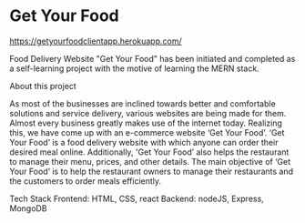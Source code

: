 # Get Your Food
https://getyourfoodclientapp.herokuapp.com/

Food Delivery Website "Get Your Food" has been initiated and completed as a self-learning project with the motive of learning the MERN stack.

About this project

As most of the businesses are inclined towards better and comfortable solutions and service delivery, various websites are being made for them. Almost every business greatly makes use of the internet today. Realizing this, we have come up with an e-commerce website ‘Get Your Food’. ‘Get Your Food’ is a food delivery website with which anyone can order their desired meal online. Additionally, 'Get Your Food’ also helps the restaurant to manage their menu, prices, and other details. The main objective of ‘Get Your Food’ is to help the restaurant owners to manage their restaurants and the customers to order meals efficiently.


Tech Stack
    Frontend: HTML, CSS, react
    Backend: nodeJS, Express, MongoDB
